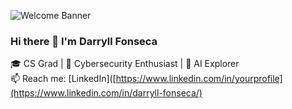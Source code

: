 ![Welcome Banner](https://encrypted-tbn1.gstatic.com/images?q=tbn:ANd9GcS8LA-7jb-gy_JkM7nC6vbRp-bpWgGFpLK86qI7bx_1XO5qtiJNHQb9xY4j4ThXiNo-609n62vpjR-IQE-Fb-HYmw)
### Hi there 👋 I'm Darryll Fonseca

🎓 CS Grad | 🔐 Cybersecurity Enthusiast | 🤖 AI Explorer  
📫 Reach me: [LinkedIn]([https://www.linkedin.com/in/yourprofile](https://www.linkedin.com/in/darryll-fonseca/)
